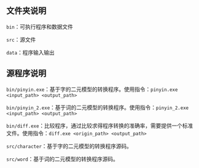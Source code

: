 ## 文件夹说明

`bin`：可执行程序和数据文件

`src`：源文件

`data`：程序输入输出

## 源程序说明

`bin/pinyin.exe`：基于字的二元模型的转换程序。使用指令：`pinyin.exe <input_path> <output_path>`

`bin/pinyin_2.exe`：基于词的二元模型的转换程序。使用指令：`pinyin_2.exe <input_path> <output_path>`

`bin/diff.exe`：比较程序，通过比较求得程序转换的准确率，需要提供一个标准文件。使用指令：`diff.exe <origin_path> <output_path>`

`src/character`：基于字的二元模型的转换程序源码。

`src/word`：基于词的二元模型的转换程序源码。